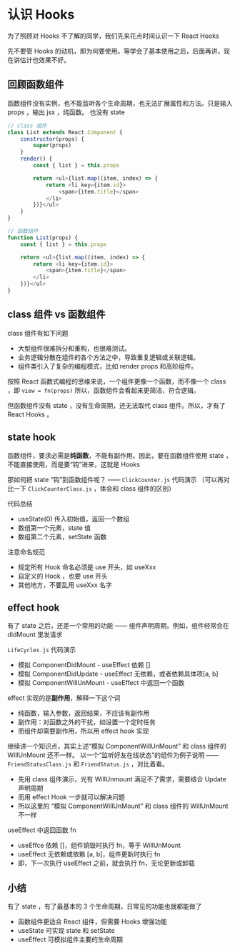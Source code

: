 # 认识 Hooks

为了照顾对 Hooks 不了解的同学，我们先来花点时间认识一下 React Hooks

先不要管 Hooks 的动机，即为何要使用。等学会了基本使用之后，后面再讲，现在讲估计也效果不好。

## 回顾函数组件

函数组件没有实例，也不能监听各个生命周期，也无法扩展属性和方法。只是输入 props ，输出 jsx ，纯函数。
也没有 state

```js
// class 组件
class List extends React.Component {
    constructor(props) {
        super(props)
    }
    render() {
        const { list } = this.props

        return <ul>{list.map((item, index) => {
            return <li key={item.id}>
                <span>{item.title}</span>
            </li>
        })}</ul>
    }
}

// 函数组件
function List(props) {
    const { list } = this.props

    return <ul>{list.map((item, index) => {
        return <li key={item.id}>
            <span>{item.title}</span>
        </li>
    })}</ul>
}
```

## class 组件 vs 函数组件

class 组件有如下问题

- 大型组件很难拆分和重构，也很难测试。
- 业务逻辑分散在组件的各个方法之中，导致重复逻辑或关联逻辑。
- 组件类引入了复杂的编程模式，比如 render props 和高阶组件。

按照 React 函数式编程的思维来说，一个组件更像一个函数，而不像一个 class ，即 `view = fn(props)`
所以，函数组件会看起来更简洁、符合逻辑。

但函数组件没有 state ，没有生命周期，还无法取代 class 组件。所以，才有了 React Hooks 。

## state hook

函数组件，要求必需是**纯函数**，不能有副作用。因此，要在函数组件使用 state ，不能直接使用，而是要“钩”进来，这就是 Hooks

那如何把 state “钩”到函数组件呢？ —— `ClickCounter.js` 代码演示
（可以再对比一下 `ClickCounterClass.js` ，体会和 class 组件的区别）

代码总结

- useState(0) 传入初始值，返回一个数组
- 数组第一个元素，state 值
- 数组第二个元素，setState 函数

注意命名规范

- 规定所有 Hook 命名必须是 use 开头，如 useXxx
- 自定义的 Hook ，也要 use 开头
- 其他地方，不要乱用 useXxx 名字

## effect hook

有了 state 之后，还差一个常用的功能 —— 组件声明周期。例如，组件经常会在 didMount 里发请求

`LifeCycles.js` 代码演示

- 模拟 ComponentDidMount - useEffect 依赖 []
- 模拟 ComponentDidUpdate - useEffect 无依赖，或者依赖具体项[a, b]
- 模拟 ComponentWillUnMount - useEffect 中返回一个函数

effect 实现的是**副作用**，解释一下这个词

- 纯函数，输入参数，返回结果，不应该有副作用
- 副作用：对函数之外的干扰，如设置一个定时任务
- 而组件却需要副作用，所以用 effect hook 实现

继续讲一个知识点，其实上述“模拟 ComponentWillUnMount” 和 class 组件的 WillUnMount 还不一样。
以一个“监听好友在线状态”的组件为例子说明 —— `FriendStatusClass.js` 和 `FriendStatus.js` ，对比着看。

- 先用 class 组件演示，光有 WillUnmount 满足不了需求，需要结合 Update 声明周期
- 而用 effect Hook 一步就可以解决问题
- 所以这里的 “模拟 ComponentWillUnMount” 和 class 组件的 WillUnMount 不一样

useEffect 中返回函数 fn
- useEffce 依赖 []，组件销毁时执行 fn，等于 WillUnMount
- useEffect 无依赖或依赖 [a, b]，组件更新时执行 fn
- 即，下一次执行 useEffect 之前，就会执行 fn，无论更新或卸载

## 小结

有了 state ，有了最基本的 3 个生命周期，日常见的功能也就都能做了
- 函数组件更适合 React 组件，但需要 Hooks 增强功能
- useState 可实现 state 和 setState
- useEffect 可模拟组件主要的生命周期
